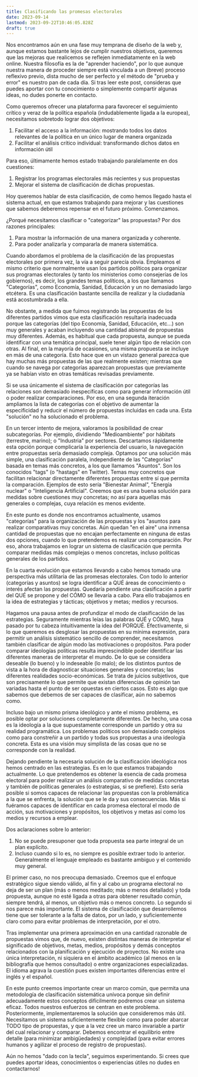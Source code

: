 ```yaml
---
title: Clasificando las promesas electorales
date: 2023-09-14
lastmod: 2023-09-22T10:46:05.828Z
draft: true
---
```

Nos encontramos aún en una fase muy temprana de diseño de la web y, aunque estamos bastante lejos de cumplir nuestros objetivos, queremos que las mejoras que realicemos se reflejen inmediatamente en la web online. Nuestra filosofía es la de "aprender haciendo", por lo que aunque nuestra manera de proceder siempre está vinculada a un (breve) proceso reflexivo previo, dista mucho de ser perfecto y el método de "prueba y error" es nuestro pan de cada día. Si tras leer este post, consideras que puedes aportar con tu conocimiento o simplemente compartir algunas ideas, no dudes ponerte en contacto. 

Como queremos ofrecer una plataforma para favorecer el seguimiento crítico y veraz de la política española (indudablemente ligada a la europea), necesitamos sobretodo lograr dos objetivos:
1. Facilitar el acceso a la información: mostrando todos los datos relevantes de la política en un único lugar de manera organizada
2. Facilitar el análisis crítico individual: transformando dichos datos en información útil

Para eso, últimamente hemos estado trabajando paralelamente en dos cuestiones:
1. Registrar los programas electorales más recientes y sus propuestas
1. Mejorar el sistema de clasificación de dichas propuestas.

Hoy queremos hablar de esta clasificación, de como hemos llegado hasta el sistema actual, en que estamos trabajando para mejorar y las cuestiones que sabemos deberemos repensar en el futuro próximo. Comenzamos.

¿Porqué necesitamos clasificar o "categorizar" las propuestas? Por dos razones principales:
1. Para mostrar la información de una manera organizada y coherente.
2. Para poder analizarla y compararla de manera sistemática.

Cuando abordamos el problema de la clasificación de las propuestas electorales por primera vez, la vía a seguir parecía obvia. Empleamos el mismo criterio que normalmente usan los partidos políticos para organizar sus programas electorales (y tanto los ministerios como consejerías de los gobiernos), es decir, los grandes temas políticos, a los que llamamos "Categorías", como Economía, Sanidad, Educación y un no demasiado largo etcétera. Es una clasificación bastante sencilla de realizar y la ciudadanía está acostumbrada a ella.

No obstante, a medida que fuimos registrando las propuestas de los diferentes partidos vimos que esta clasificación resultaría inadecuada porque las categorías (del tipo Economía, Sanidad, Educación, etc...) son muy generales y acaban incluyendo una cantidad abismal de propuestas muy diferentes. Además, es habitual que cada propuesta, aunque se pueda identificar con una temática principal, suele tener algún tipo de relación con otras. Al final, en la mayoría de ocasiones, una misma propuesta se incluye en más de una categoría. Esto hace que en un vistazo general parezca que hay muchas más propuestas de las que realmente existen; mientras que cuando se navega por categorías aparezcan propuestas que previamente ya se habían visto en otras temáticas revisadas previamente.

Si se usa únicamente el sistema de clasificación por categorías las relaciones son demasiado inespecíficas como para generar información útil o poder realizar comparaciones. Por eso, en una segunda iteración ampliamos la lista de categorías con el objetivo de aumentar la especificidad y reducir el número de propuestas incluidas en cada una. Esta "solución" no ha solucionado el problema. 

En un tercer intento de mejora, valoramos la posibilidad de crear subcategorías. Por ejemplo, dividiendo "Medioambiente" por hábitats (terrestre, marino); o "Industria" por sectores. Descartamos rápidamente esta opción porque complicaría la experiencia del usuario, la navegación entre propuestas sería demasiado compleja. Optamos por una solución más simple, una clasificación paralela, independiente de las "Categorías" basada en temas más concretos, a los que llamamos "Asuntos". Son los conocidos "tags" (o "hastags" en Twitter). Temas muy concretos que facilitan relacionar directamente diferentes propuestas entre sí que permita la comparación. Ejemplos de esto sería "Bienestar Animal", "Energía nuclear" o "Inteligencia Artificial". Creemos que es una buena solución para medidas sobre cuestiones muy concretas; no así para aquellas más generales o complejas, cuya relación es menos evidente.

En este punto es donde nos encontramos actualmente, usamos "categorías" para la organización de las propuestas y los "asuntos para realizar comparativas muy concretas. Aún quedan "en el aire" una inmensa cantidad de propuestas que no encajan perfectamente en ninguna de estas dos opciones, cuando lo que pretendemos es realizar una comparación. Por eso, ahora trabajamos en lograr un sistema de clasificación que permita comparar medidas más complejas o menos concretas, incluso políticas generales de los partidos.

En la cuarta evolución que estamos llevando a cabo hemos tomado una perspectiva más utilitaria de las promesas electorales. Con todo lo anterior (categorías y asuntos) se logra identificar a QUÉ áreas de conocimiento o interés afectan las propuestas. Quedaría pendiente una clasificación a partir del QUÉ se propone y del CÓMO se llevaría a cabo. Para ello trabajamos en la idea de estrategias y tácticas; objetivos y metas; medios y recursos.

Hagamos una pausa antes de profundizar el modo de clasificación de las estrategias. Seguramente mientras leías las palabras QUÉ y CÓMO, haya pasado por tu cabeza intuitivamente la idea del PORQUÉ. Efectivamente, si lo que queremos es desglosar las propuestas en su mínima expresión, para permitir un análisis sistemático sencillo de comprender, necesitamos también clasificar de algún modo las motivaciones o propósitos. Para poder comparar ideologías políticas resulta imprescindible poder identificar las diferentes maneras de interpretar el mundo. De lo que se considera deseable (lo bueno) y lo indeseable (lo malo); de los distintos puntos de vista a la hora de diagnosticar situaciones generales y concretas; las diferentes realidades socio-económicas. Se trata de juicios subjetivos, que son precisamente lo que permite que existan diferencias de opinión tan variadas hasta el punto de ser opuestas en ciertos casos. Esto es algo que sabemos que debemos de ser capaces de clasificar, aún no sabemos como.

Incluso bajo un mismo prisma ideológico y ante el mismo problema, es posible optar por soluciones completamente diferentes. De hecho, una cosa es la ideología a la que supuestamente corresponde un partido y otra su realidad programática. Los problemas políticos son demasiado complejos como para constreñir a un partido y todas sus propuestas a una ideología concreta. Esta es una visión muy simplista de las cosas que no se corresponde con la realidad. 

Dejando pendiente la necesaria solución de la clasificación ideológica nos hemos centrado en las estrategias. Es en lo que estamos trabajando actualmente. Lo que pretendemos es obtener la esencia de cada promesa electoral para poder realizar un análisis comparativo de medidas concretas y también de políticas generales (o estrategias, si se prefiere). Esto sería posible si somos capaces de relacionar las propuestas con la problemática a la que se enfrenta, la solución que se le da y sus consecuencias. Más si fuéramos capaces de identificar en cada promesa electoral el modo de acción, sus motivaciones y propósitos, los objetivos y metas así como los medios y recursos a emplear. 

Dos aclaraciones sobre lo anterior:
1. No se puede presuponer que toda propuesta sea parte integral de un plan explícito.
1. Incluso cuando si lo es, no siempre es posible extraer todo lo anterior. Generalmente el lenguaje empleado es bastante ambiguo y el contenido muy general. 

El primer caso, no nos preocupa demasiado. Creemos que el enfoque estratégico sigue siendo válido, al fin y al cabo un programa electoral no deja de ser un plan (más o menos meditado; más o menos detallado) y toda propuesta, aunque no esté ligada a otras para obtener resultado común, siempre tendrá, al menos, un objetivo más o menos concreto. Lo segundo si nos parece más importante. El sistema de clasificación que desarrollemos tiene que ser tolerante a la falta de datos, por un lado, y suficientemente claro como para evitar problemas de interpretación, por el otro.

Tras implementar una primera aproximación en una cantidad razonable de propuestas vimos que, de nuevo, existen distintas maneras de interpretar el significado de objetivos, metas, medios, propósitos y demás conceptos relacionados con la planificación y ejecución de proyectos. No existe una única interpretación, ni siquiera en el ámbito académico (al menos en la bibliografía que hemos consultado) o entre organizaciones especializadas. El idioma agrava la cuestión pues existen importantes diferencias entre el inglés y el español. 

En este punto creemos importante crear un marco común, que permita una metodología de clasificación sistemática unívoca porque sin definir adecuadamente estos conceptos difícilmente podremos crear un sistema eficaz. Todos nuestros esfuerzos se centran en este problema. Posteriormente, implementaremos la solución que consideremos más útil. Necesitamos un sistema suficientemente flexible como para poder abarcar TODO tipo de propuestas, y que a la vez cree un marco invariable a partir del cual relacionar y comparar. Debemos encontrar el equilibrio entre detalle (para minimizar ambigüedades) y complejidad (para evitar errores humanos y agilizar el proceso de registro de propuestas). 

Aún no hemos "dado con la tecla", seguimos experimentando. Si crees que puedes aportar ideas, conocimientos o experiencias útiles no dudes en contactarnos!



